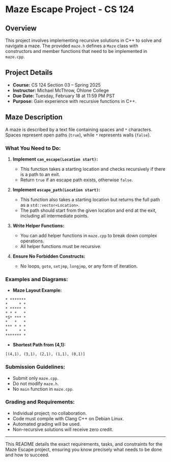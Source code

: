 # Maze Escape Project - CS 124

## Overview
This project involves implementing recursive solutions in C++ to solve and navigate a maze. The provided `maze.h` defines a `Maze` class with constructors and member functions that need to be implemented in `maze.cpp`.

## Project Details
- **Course:** CS 124 Section 03 – Spring 2025
- **Instructor:** Michael McThrow, Ohlone College
- **Due Date:** Tuesday, February 18 at 11:59 PM PST
- **Purpose:** Gain experience with recursive functions in C++.

## Maze Description
A maze is described by a text file containing spaces and `*` characters. Spaces represent open paths (`true`), while `*` represents walls (`false`).

### What You Need to Do:
1. **Implement `can_escape(Location start)`:**
   - This function takes a starting location and checks recursively if there is a path to an exit.
   - Return `true` if an escape path exists, otherwise `false`.

2. **Implement `escape_path(Location start)`:**
   - This function also takes a starting location but returns the full path as a `std::vector<Location>`.
   - The path should start from the given location and end at the exit, including all intermediate points.

3. **Write Helper Functions:**
   - You can add helper functions in `maze.cpp` to break down complex operations.
   - All helper functions must be recursive.

4. **Ensure No Forbidden Constructs:**
   - No loops, `goto`, `setjmp`, `longjmp`, or any form of iteration.

### Examples and Diagrams:
- **Maze Layout Example:**
```
* *******
*     * *
* ***** *
* * *   *
*S* *** *
*   *   *
*** * * *
*     * *
******* *
```
- **Shortest Path from (4,1):**
```
[(4,1), (3,1), (2,1), (1,1), (0,1)]
```

### Submission Guidelines:
- Submit only `maze.cpp`.
- Do not modify `maze.h`.
- No `main` function in `maze.cpp`.

### Grading and Requirements:
- Individual project; no collaboration.
- Code must compile with Clang C++ on Debian Linux.
- Automated grading will be used.
- Non-recursive solutions will receive zero credit.

---

This README details the exact requirements, tasks, and constraints for the Maze Escape project, ensuring you know precisely what needs to be done and how to succeed.

